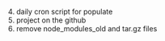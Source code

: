 4. daily cron script for populate
5. project on the github
6. remove node_modules_old and tar.gz files
